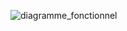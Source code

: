 ![diagramme_fonctionnel](https://user-images.githubusercontent.com/32593506/74153197-5ce63580-4c10-11ea-966c-1445166e0f60.png)